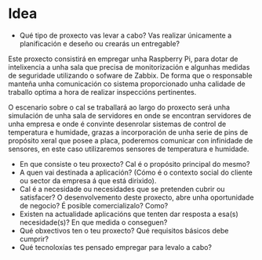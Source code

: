 # Idea

* Qué tipo de proxecto vas levar a cabo? Vas realizar únicamente a planificación e deseño ou crearás un entregable?

Este proxecto consistirá en empregar unha Raspberry Pi, para dotar de intelixencia a unha sala que precisa de monitorización e algunhas medidas de seguridade utilizando o sofware de Zabbix. De forma que o responsable manteña unha comunicación co sistema proporcionado unha calidade de traballo optima a hora de realizar inspeccións pertinentes.

O escenario sobre o cal se traballará ao largo do proxecto será unha simulación de unha sala de servidores en onde se encontran servidores de unha empresa e onde é convinte desenrolar sistemas de control de temperatura e humidade, grazas a incorporación de unha serie de pins de propósito xeral que posee a placa, poderemos comunicar con infinidade de sensores, en este caso utilizaremos sensores de temperatura e humidade.

* En que consiste o teu proxecto? Cal é o propósito principal do mesmo?
* A quen vai destinada a aplicación? (Cómo é o contexto social do cliente ou sector da empresa á que está dirixido). 
* Cal é a necesidade ou necesidades que se pretenden cubrir ou satisfacer? O desenvolvemento deste proxecto, abre unha oportunidade de negocio? É posible comercializalo? Como?
* Existen na actualidade aplicacións que tenten dar resposta a esa(s) necesidade(s)? En que medida o conseguen? 
* Qué obxectivos ten o teu proxecto? Qué requisitos básicos debe cumprir?
* Qué tecnoloxías tes pensado empregar para levalo a cabo?

